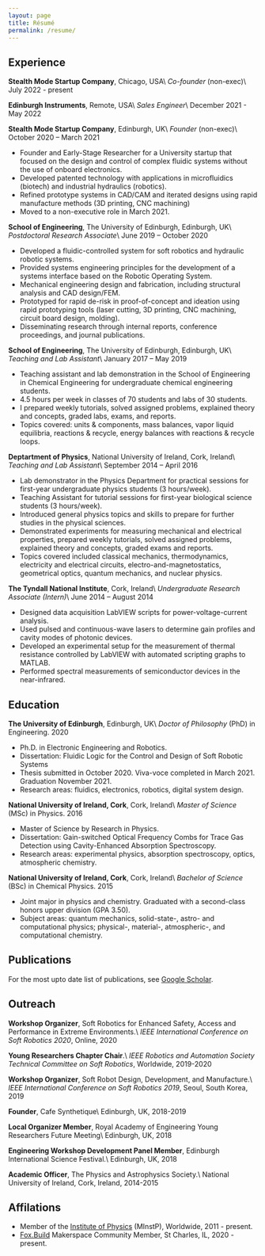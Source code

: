```yaml
---
layout: page
title: Résumé
permalink: /resume/
---
```


## Experience
**Stealth Mode Startup Company**, Chicago, USA\\
*Co-founder* (non-exec)\\
July 2022 - present

**Edinburgh Instruments**, Remote, USA\\
*Sales Engineer*\\
December 2021 - May 2022

**Stealth Mode Startup Company**, Edinburgh, UK\\
*Founder* (non-exec)\\
October 2020 – March 2021
- Founder and Early-Stage Researcher for a University startup that focused on the design and control of complex fluidic systems without the use of onboard electronics.
- Developed patented technology with applications in microfluidics (biotech) and industrial hydraulics (robotics).
- Refined prototype systems in CAD/CAM and iterated designs using rapid manufacture methods (3D printing, CNC machining)
- Moved to a non-executive role in March 2021.

**School of Engineering**, The University of Edinburgh, Edinburgh, UK\\
*Postdoctoral Research Associate*\\
June 2019 – October 2020
- Developed a fluidic-controlled system for soft robotics and hydraulic robotic systems.
- Provided systems engineering principles for the development of a systems interface based on the Robotic Operating System.
- Mechanical engineering design and fabrication, including structural analysis and CAD design/FEM.
- Prototyped for rapid de-risk in proof-of-concept and ideation using rapid prototyping tools (laser cutting, 3D printing, CNC machining, circuit board design, molding).
- Disseminating research through internal reports, conference proceedings, and journal publications. 

**School of Engineering**, The University of Edinburgh, Edinburgh, UK\\
*Teaching and Lab Assistant*\\
January 2017 – May 2019
- Teaching assistant and lab demonstration in the School of Engineering in Chemical Engineering for undergraduate chemical engineering students.
- 4.5 hours per week in classes of 70 students and labs of 30 students.
- I prepared weekly tutorials, solved assigned problems, explained theory and concepts, graded labs, exams, and reports.
- Topics covered: units & components, mass balances, vapor liquid equilibria, reactions & recycle, energy balances with reactions & recycle loops.

**Deptartment of Physics**, National University of Ireland, Cork, Ireland\\
*Teaching and Lab Assistant*\\
September 2014 – April 2016
- Lab demonstrator in the Physics Department for practical sessions for first-year undergraduate physics students (3 hours/week).
- Teaching Assistant for tutorial sessions for first-year biological science students (3 hours/week).
- Introduced general physics topics and skills to prepare for further studies in the physical sciences.
- Demonstrated experiments for measuring mechanical and electrical properties, prepared weekly tutorials, solved assigned problems, explained theory and concepts, graded exams and reports.
- Topics covered included classical mechanics, thermodynamics, electricity and electrical circuits, electro-and-magnetostatics, geometrical optics, quantum mechanics, and nuclear physics.

**The Tyndall National Institute**, Cork, Ireland\\
*Undergraduate Research Associate (Intern)*\\
June 2014 – August 2014
- Designed data acquisition LabVIEW scripts for power-voltage-current analysis.
- Used pulsed and continuous-wave lasers to determine gain profiles and cavity modes of photonic devices.
- Developed an experimental setup for the measurement of thermal resistance controlled by LabVIEW with automated scripting graphs to MATLAB.
- Performed spectral measurements of semiconductor devices in the near-infrared.

## Education

**The University of Edinburgh**, Edinburgh, UK\\
*Doctor of Philosophy* (PhD) in Engineering.
2020
- Ph.D. in Electronic Engineering and Robotics.
- Dissertation: Fluidic Logic for the Control and Design of Soft Robotic Systems
- Thesis submitted in October 2020. Viva-voce completed in March 2021. Graduation November 2021.
- Research areas: fluidics, electronics, robotics, digital system design.

**National University of Ireland, Cork**, Cork, Ireland\\
*Master of Science* (MSc) in Physics.
2016
- Master of Science by Research in Physics.
- Dissertation: Gain-switched Optical Frequency Combs for Trace Gas Detection using Cavity-Enhanced Absorption Spectroscopy.
- Research areas: experimental physics, absorption spectroscopy, optics, atmospheric chemistry.

**National University of Ireland, Cork**, Cork, Ireland\\
*Bachelor of Science* (BSc) in Chemical Physics.
2015
- Joint major in physics and chemistry. Graduated with a second-class honors upper division (GPA 3.50).
- Subject areas: quantum mechanics, solid-state-, astro- and computational physics; physical-, material-, atmospheric-, and computational chemistry.

## Publications
For the most upto date list of publications, see [Google Scholar](https://scholar.google.com/citations?user=OJ2aNK4AAAAJ&hl=en).

## Outreach
**Workshop Organizer**, Soft Robotics for Enhanced Safety, Access and Performance in Extreme Environments.\\
*IEEE International Conference on Soft Robotics 2020*, Online, 2020

**Young Researchers Chapter Chair**.\\
*IEEE Robotics and Automation Society Technical Committee on Soft Robotics*, Worldwide, 2019-2020

**Workshop Organizer**, Soft Robot Design, Development, and Manufacture.\\
*IEEE International Conference on Soft Robotics 2019*, Seoul, South Korea, 2019

**Founder**, Cafe Synthetique\\
Edinburgh, UK, 2018-2019

**Local Organizer Member**, Royal Academy of Engineering Young Researchers Future Meeting\\
Edinburgh, UK, 2018

**Engineering Workshop Development Panel Member**, Edinburgh International Science Festival.\\
Edinburgh, UK, 2018

**Academic Officer**, The Physics and Astrophysics Society.\\
National University of Ireland, Cork, Ireland, 2014-2015


## Affilations
- Member of the [Institute of Physics](https://www.iop.org/) (MInstP), Worldwide, 2011 - present.
- [Fox.Build](Fox.Build) Makerspace Community Member, St Charles, IL, 2020 - present.